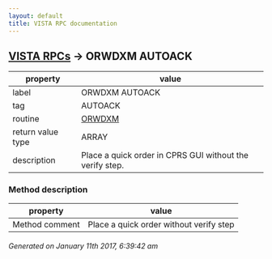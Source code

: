 ```yaml
---
layout: default
title: VISTA RPC documentation
---
```




## [VISTA RPCs](TableOfContent.md) &#8594; ORWDXM AUTOACK 

 property | value 
--- | --- 
 label | ORWDXM AUTOACK
 tag | AUTOACK
 routine | [ORWDXM](http://code.osehra.org/dox/Routine_ORWDXM_source.html)
 return value type | ARRAY
 description | Place a quick order in CPRS GUI without the verify step.


### Method description

 property | value 
--- | --- 
 Method comment | Place a quick order without verify step




 ###### Generated on January 11th 2017, 6:39:42 am